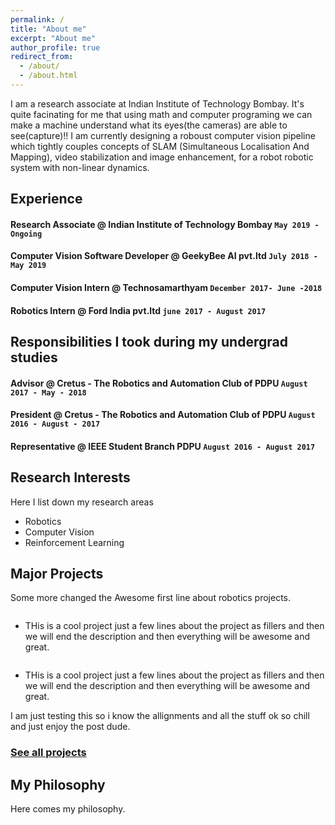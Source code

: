 ```yaml
---
permalink: /
title: "About me"
excerpt: "About me"
author_profile: true
redirect_from: 
  - /about/
  - /about.html
---
```

I am a research associate at Indian Institute of Technology Bombay. It's quite facinating for me that using math and computer programing we can make a machine understand what its eyes(the cameras) are able to see(capture)!! I am currently designing a roboust computer vision pipeline which tightly couples concepts of SLAM (Simultaneous Localisation And Mapping), video stabilization and image enhancement, for a robot robotic system with non-linear dynamics.


Experience
----------
#### Research Associate @ Indian Institute of Technology Bombay `May 2019 - Ongoing`
#### Computer Vision Software Developer @ GeekyBee AI pvt.ltd `July 2018 - May 2019`
#### Computer Vision Intern @ Technosamarthyam `December 2017- June -2018`
#### Robotics Intern @ Ford India pvt.ltd `june 2017 - August 2017`

Responsibilities I took during my undergrad studies
---------------------------------------------------
#### Advisor @ Cretus - The Robotics and Automation Club of PDPU `August 2017 - May - 2018`
#### President @ Cretus - The Robotics and Automation Club of PDPU `August 2016 - August - 2017`
#### Representative @ IEEE Student Branch PDPU `August 2016 - August 2017`

Research Interests
------------------
Here I list down my research areas
- Robotics
- Computer Vision
- Reinforcement Learning


Major Projects
--------------

Some more changed the Awesome first line about robotics projects.
<figure style="width: 100px" class="align-left">
  <img src="{{ site.url }}{{ site.baseurl }}/images/profile.png" alt="">
</figure>

- THis is a cool project just a few lines about the project as fillers and then we will end the description and then everything will be awesome and great.


<figure style="width: 100px" class="align-left">
  <img src="{{ site.url }}{{ site.baseurl }}/images/profile.png" alt="">
</figure>

- THis is a cool project just a few lines about the project as fillers and then we will end the description and then everything will be awesome and great.

I am just testing this so i know the allignments and all the stuff ok so chill and just enjoy the post dude.


### [See all projects](/portfolio.html)



My Philosophy
-------------
Here comes my philosophy.


